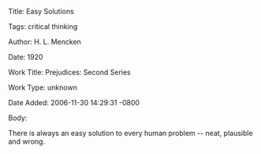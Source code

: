 Title:  Easy Solutions

Tags:   critical thinking

Author: H. L. Mencken

Date:   1920

Work Title: Prejudices: Second Series

Work Type: unknown

Date Added: 2006-11-30 14:29:31 -0800

Body: 

There is always an easy solution to every human problem -- neat, plausible and wrong.

